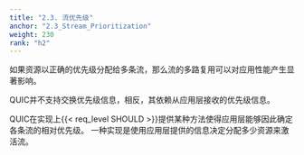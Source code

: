 ```yaml
---
title: "2.3. 流优先级"
anchor: "2.3_Stream_Prioritization"
weight: 230
rank: "h2"
---
```


如果资源以正确的优先级分配给多条流，那么流的多路复用可以对应用性能产生显著影响。

QUIC并不支持交换优先级信息，相反，其依赖从应用层接收的优先级信息。

QUIC在实现上{{< req_level SHOULD >}}提供某种方法使得应用层能够因此确定各条流的相对优先级。
一种实现是使用应用层提供的信息决定分配多少资源来激活流。